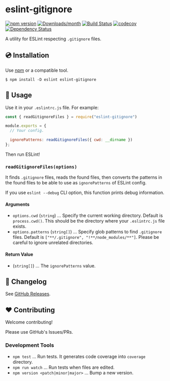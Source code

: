 # eslint-gitignore

[![npm version](https://img.shields.io/npm/v/eslint-gitignore.svg)](https://www.npmjs.com/package/eslint-gitignore)
[![Downloads/month](https://img.shields.io/npm/dm/eslint-gitignore.svg)](http://www.npmtrends.com/eslint-gitignore)
[![Build Status](https://github.com/mysticatea/eslint-gitignore/workflows/CI/badge.svg)](https://github.com/mysticatea/eslint-gitignore/actions)
[![codecov](https://codecov.io/gh/mysticatea/eslint-gitignore/branch/master/graph/badge.svg)](https://codecov.io/gh/mysticatea/eslint-gitignore)
[![Dependency Status](https://david-dm.org/mysticatea/eslint-gitignore.svg)](https://david-dm.org/mysticatea/eslint-gitignore)

A utility for ESLint respecting `.gitignore` files.

## 💿 Installation

Use [npm] or a compatible tool.

```
$ npm install -D eslint eslint-gitignore
```

## 📖 Usage

Use it in your `.eslintrc.js` file. For example:

```js
const { readGitignoreFiles } = require("eslint-gitignore")

module.exports = {
  // Your config.

  ignorePatterns: readGitignoreFiles({ cwd: __dirname })
};
```

Then run ESLint!

### `readGitignoreFiles(options)`

It finds `.gitignore` files, reads the found files, then converts the patterns in the found files to be able to use as `ignorePatterns` of ESLint config.

If you use `eslint --debug` CLI option, this function prints debug information.

#### Arguments

- `options.cwd` (`string`) ... Specify the current working directory. Default is `process.cwd()`. This should be the directory where your `.eslintrc.js` file exists.
- `options.patterns` (`string[]`) ... Specify glob patterns to find `.gitignore` files. Default is `["**/.gitignore", "!**/node_modules/**"]`. Please be careful to ignore unrelated directories.

#### Return Value

- (`string[]`) ... The `ignorePatterns` value.

## 📰 Changelog

See [GitHub Releases](https://github.com/mysticatea/eslint-gitignore/releases).

## ❤️ Contributing

Welcome contributing!

Please use GitHub's Issues/PRs.

### Development Tools

- `npm test` ... Run tests. It generates code coverage into `coverage` directory.
- `npm run watch` ... Run tests when files are edited.
- `npm version <patch|minor|major>` ... Bump a new version.

[npm]: https://www.npmjs.com/
